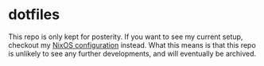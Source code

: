 # dotfiles

This repo is only kept for posterity. If you want to see my current setup, checkout my [NixOS configuration](https://github.com/gamayagama/NixOS/) instead.
What this means is that this repo is unlikely to see any further developments, and will eventually be archived.
